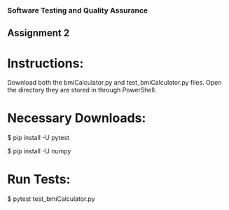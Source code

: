 ### Software Testing and Quality Assurance
## Assignment 2

# Instructions:
Download both the bmiCalculator.py and test_bmiCalculator.py files.
Open the directory they are stored in through PowerShell.
# Necessary Downloads:

$ pip install -U pytest

$ pip install -U numpy

# Run Tests:
$ pytest test_bmiCalculator.py
